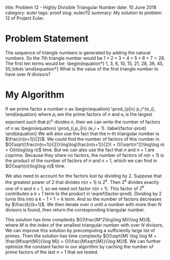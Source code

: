 title: Problem 12 - Highly Divisible Triangular Number
date: 10 June 2018
category: euler
tags: proof
slug: euler/12
summary: My solution to problem 12 of Project Euler.

# Problem Statement
The sequence of triangle numbers is generated by adding the natural numbers. So the 7th triangle number would be $1 + 2 + 3 + 4 + 5 + 6 + 7 = 28$.
The first ten terms would be:
\begin{equation*}
	1, 3, 6, 10, 15, 21, 28, 36, 45, 55,\ldots
\end{equation*}
What is the value of the first triangle number to have over $N$ divisors?

# My Algorithm

If we prime factor a number $n$ as
\begin{equation}
	\prod_{p|n} p_i^{e_i},
\end{equation}
where $p_i$ are the prime factors of $n$ and $e_i$ is the largest exponent such that $p_i^{e_i}$ divides $n$, then we can write the number of factors of $n$ as
\begin{equation}
	\prod_{i,p_i|n} (e_i + 1).
	\label{factor-prod}
\end{equation}
We will also use the fact that the $n$-th triangular number is $\frac{n(n+1)}{2}$.
We could find the number of factors of this number in $O(\sqrt{\frac{n(n+1)}{2}}\log\log\frac{n(n+1)}{2}) = O(\sqrt{n^2}\log\log n) = O(n\log\log n)$ time.
But we can also use the fact that $n$ and $n+1$ are coprime.
Because they share no factors, the number of factors of $n(n+1)$ is the product of the number of factors of $n$ and $n+1$, which we can find in $O(\sqrt{n}\log\log n)$ time.

We also need to account for the factors lost by dividing by 2.
Suppose that the greatest power of 2 that divides $n(n+1)$ is $2^k$.
Then $2^k$ divides exactly one of $n$ and $n+1$, so we need not factor $n(n+1)$.
This factor of $2^k$ contributes a $k+1$ term to the product in \eqref{factor-prod}.
Dividing by $2$ turns this into a $k - 1 + 1 = k$ term.
And so the number of factors decreases by $\frac{k}{k+1}$.
We then iterate over $n$ until a number with more than $N$ divisors is found, then return the corresponding triangular number.

This solution has time complexity $O(\frac{M^2\log\log M}{\log M})$, where $M$ is the index of the smallest triangular number with over $N$ divisors,
We can improve this solution by precomputing a sufficiently large list of primes.
Then the solution has time complexity $O(\sqrt{M} \log \log M + \frac{M\sqrt{M}}{\log M}) = O(\frac{M\sqrt{M}}{\log M})$.
We can further optimize the constant factor in our algorithm by caching the number of prime factors of the last $n+1$ that we tested.